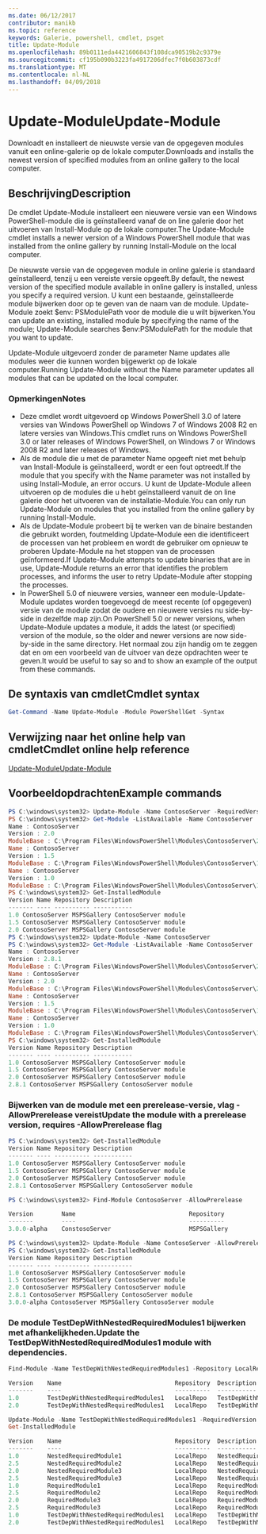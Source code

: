 ```yaml
---
ms.date: 06/12/2017
contributor: manikb
ms.topic: reference
keywords: Galerie, powershell, cmdlet, psget
title: Update-Module
ms.openlocfilehash: 89b0111eda4421606843f108dca90519b2c9379e
ms.sourcegitcommit: cf195b090b3223fa4917206dfec7f0b603873cdf
ms.translationtype: MT
ms.contentlocale: nl-NL
ms.lasthandoff: 04/09/2018
---
```

# <a name="update-module"></a><span data-ttu-id="10b28-103">Update-Module</span><span class="sxs-lookup"><span data-stu-id="10b28-103">Update-Module</span></span>

<span data-ttu-id="10b28-104">Downloadt en installeert de nieuwste versie van de opgegeven modules vanuit een online-galerie op de lokale computer.</span><span class="sxs-lookup"><span data-stu-id="10b28-104">Downloads and installs the newest version of specified modules from an online gallery to the local computer.</span></span>

## <a name="description"></a><span data-ttu-id="10b28-105">Beschrijving</span><span class="sxs-lookup"><span data-stu-id="10b28-105">Description</span></span>

<span data-ttu-id="10b28-106">De cmdlet Update-Module installeert een nieuwere versie van een Windows PowerShell-module die is geïnstalleerd vanaf de on line galerie door het uitvoeren van Install-Module op de lokale computer.</span><span class="sxs-lookup"><span data-stu-id="10b28-106">The Update-Module cmdlet installs a newer version of a Windows PowerShell module that was installed from the online gallery by running Install-Module on the local computer.</span></span>

<span data-ttu-id="10b28-107">De nieuwste versie van de opgegeven module in online galerie is standaard geïnstalleerd, tenzij u een vereiste versie opgeeft.</span><span class="sxs-lookup"><span data-stu-id="10b28-107">By default, the newest version of the specified module available in online gallery is installed, unless you specify a required version.</span></span> <span data-ttu-id="10b28-108">U kunt een bestaande, geïnstalleerde module bijwerken door op te geven van de naam van de module. Update-Module zoekt $env: PSModulePath voor de module die u wilt bijwerken.</span><span class="sxs-lookup"><span data-stu-id="10b28-108">You can update an existing, installed module by specifying the name of the module; Update-Module searches $env:PSModulePath for the module that you want to update.</span></span>

<span data-ttu-id="10b28-109">Update-Module uitgevoerd zonder de parameter Name updates alle modules weer die kunnen worden bijgewerkt op de lokale computer.</span><span class="sxs-lookup"><span data-stu-id="10b28-109">Running Update-Module without the Name parameter updates all modules that can be updated on the local computer.</span></span>

### <a name="notes"></a><span data-ttu-id="10b28-110">Opmerkingen</span><span class="sxs-lookup"><span data-stu-id="10b28-110">Notes</span></span>

- <span data-ttu-id="10b28-111">Deze cmdlet wordt uitgevoerd op Windows PowerShell 3.0 of latere versies van Windows PowerShell op Windows 7 of Windows 2008 R2 en latere versies van Windows.</span><span class="sxs-lookup"><span data-stu-id="10b28-111">This cmdlet runs on Windows PowerShell 3.0 or later releases of Windows PowerShell, on Windows 7 or Windows 2008 R2 and later releases of Windows.</span></span>
- <span data-ttu-id="10b28-112">Als de module die u met de parameter Name opgeeft niet met behulp van Install-Module is geïnstalleerd, wordt er een fout optreedt.</span><span class="sxs-lookup"><span data-stu-id="10b28-112">If the module that you specify with the Name parameter was not installed by using Install-Module, an error occurs.</span></span> <span data-ttu-id="10b28-113">U kunt de Update-Module alleen uitvoeren op de modules die u hebt geïnstalleerd vanuit de on line galerie door het uitvoeren van de installatie-Module.</span><span class="sxs-lookup"><span data-stu-id="10b28-113">You can only run Update-Module on modules that you installed from the online gallery by running Install-Module.</span></span>
- <span data-ttu-id="10b28-114">Als de Update-Module probeert bij te werken van de binaire bestanden die gebruikt worden, foutmelding Update-Module een die identificeert de processen van het probleem en wordt de gebruiker om opnieuw te proberen Update-Module na het stoppen van de processen geïnformeerd.</span><span class="sxs-lookup"><span data-stu-id="10b28-114">If Update-Module attempts to update binaries that are in use, Update-Module returns an error that identifies the problem processes, and informs the user to retry Update-Module after stopping the processes.</span></span>
- <span data-ttu-id="10b28-115">In PowerShell 5.0 of nieuwere versies, wanneer een module-Update-Module updates worden toegevoegd de meest recente (of opgegeven) versie van de module zodat de oudere en nieuwere versies nu side-by-side in dezelfde map zijn.</span><span class="sxs-lookup"><span data-stu-id="10b28-115">On PowerShell 5.0 or newer versions, when Update-Module updates a module, it adds the latest (or specified) version of the module, so the older and newer versions are now side-by-side in the same directory.</span></span> <span data-ttu-id="10b28-116">Het normaal zou zijn handig om te zeggen dat en om een voorbeeld van de uitvoer van deze opdrachten weer te geven.</span><span class="sxs-lookup"><span data-stu-id="10b28-116">It would be useful to say so and to show an example of the output from these commands.</span></span>


## <a name="cmdlet-syntax"></a><span data-ttu-id="10b28-117">De syntaxis van cmdlet</span><span class="sxs-lookup"><span data-stu-id="10b28-117">Cmdlet syntax</span></span>
```powershell
Get-Command -Name Update-Module -Module PowerShellGet -Syntax
```

## <a name="cmdlet-online-help-reference"></a><span data-ttu-id="10b28-118">Verwijzing naar het online help van cmdlet</span><span class="sxs-lookup"><span data-stu-id="10b28-118">Cmdlet online help reference</span></span>

[<span data-ttu-id="10b28-119">Update-Module</span><span class="sxs-lookup"><span data-stu-id="10b28-119">Update-Module</span></span>](http://go.microsoft.com/fwlink/?LinkID=398576)


## <a name="example-commands"></a><span data-ttu-id="10b28-120">Voorbeeldopdrachten</span><span class="sxs-lookup"><span data-stu-id="10b28-120">Example commands</span></span>

```powershell
PS C:\windows\system32> Update-Module -Name ContosoServer -RequiredVersion 1.5
PS C:\windows\system32> Get-Module -ListAvailable -Name ContosoServer | Format-List Name,Version,ModuleBase
Name : ContosoServer
Version : 2.0
ModuleBase : C:\Program Files\WindowsPowerShell\Modules\ContosoServer\2.0
Name : ContosoServer
Version : 1.5
ModuleBase : C:\Program Files\WindowsPowerShell\Modules\ContosoServer\1.5
Name : ContosoServer
Version : 1.0
ModuleBase : C:\Program Files\WindowsPowerShell\Modules\ContosoServer\1.0
PS C:\windows\system32> Get-InstalledModule
Version Name Repository Description
------- ---- ---------- -----------
1.0 ContosoServer MSPSGallery ContosoServer module
1.5 ContosoServer MSPSGallery ContosoServer module
2.0 ContosoServer MSPSGallery ContosoServer module
PS C:\windows\system32> Update-Module -Name ContosoServer
PS C:\windows\system32> Get-Module -ListAvailable -Name ContosoServer | Format-List Name,Version,ModuleBase
Name : ContosoServer
Version : 2.8.1
ModuleBase : C:\Program Files\WindowsPowerShell\Modules\ContosoServer\2.8.1
Name : ContosoServer
Version : 2.0
ModuleBase : C:\Program Files\WindowsPowerShell\Modules\ContosoServer\2.0
Name : ContosoServer
Version : 1.5
ModuleBase : C:\Program Files\WindowsPowerShell\Modules\ContosoServer\1.5
Name : ContosoServer
Version : 1.0
ModuleBase : C:\Program Files\WindowsPowerShell\Modules\ContosoServer\1.0
PS C:\windows\system32> Get-InstalledModule
Version Name Repository Description
------- ---- ---------- -----------
1.0 ContosoServer MSPSGallery ContosoServer module
1.5 ContosoServer MSPSGallery ContosoServer module
2.0 ContosoServer MSPSGallery ContosoServer module
2.8.1 ContosoServer MSPSGallery ContosoServer module
```

### <a name="update-the-module-with-a-prerelease-version-requires--allowprerelease-flag"></a><span data-ttu-id="10b28-121">Bijwerken van de module met een prerelease-versie, vlag - AllowPrerelease vereist</span><span class="sxs-lookup"><span data-stu-id="10b28-121">Update the module with a prerelease version, requires -AllowPrerelease flag</span></span>
```powershell
PS C:\windows\system32> Get-InstalledModule
Version Name Repository Description
------- ---- ---------- -----------
1.0 ContosoServer MSPSGallery ContosoServer module
1.5 ContosoServer MSPSGallery ContosoServer module
2.0 ContosoServer MSPSGallery ContosoServer module
2.8.1 ContosoServer MSPSGallery ContosoServer module

PS C:\windows\system32> Find-Module ContosoServer -AllowPrerelease

Version        Name                                Repository           Description
-------        ----                                ----------           -----------
3.0.0-alpha    ConstosoServer                      MSPSGallery          The PowerShell Contoso Server deployment tools...

PS C:\windows\system32> Update-Module -Name ContosoServer -AllowPrerelease
PS C:\windows\system32> Get-InstalledModule
Version Name Repository Description
------- ---- ---------- -----------
1.0 ContosoServer MSPSGallery ContosoServer module
1.5 ContosoServer MSPSGallery ContosoServer module
2.0 ContosoServer MSPSGallery ContosoServer module
2.8.1 ContosoServer MSPSGallery ContosoServer module
3.0.0-alpha ContosoServer MSPSGallery ContosoServer module

```


### <a name="update-the-testdepwithnestedrequiredmodules1-module-with-dependencies"></a><span data-ttu-id="10b28-122">De module TestDepWithNestedRequiredModules1 bijwerken met afhankelijkheden.</span><span class="sxs-lookup"><span data-stu-id="10b28-122">Update the TestDepWithNestedRequiredModules1 module with dependencies.</span></span>
```powershell
Find-Module -Name TestDepWithNestedRequiredModules1 -Repository LocalRepo -AllVersions

Version    Name                                Repository  Description
-------    ----                                ----------  -----------
1.0        TestDepWithNestedRequiredModules1   LocalRepo   TestDepWithNestedRequiredModules1 module
2.0        TestDepWithNestedRequiredModules1   LocalRepo   TestDepWithNestedRequiredModules1 module

Update-Module -Name TestDepWithNestedRequiredModules1 -RequiredVersion 2.0
Get-InstalledModule

Version    Name                                Repository  Description
-------    ----                                ----------  -----------
1.0        NestedRequiredModule1               LocalRepo   NestedRequiredModule1 module
2.5        NestedRequiredModule2               LocalRepo   NestedRequiredModule2 module
2.0        NestedRequiredModule3               LocalRepo   NestedRequiredModule3 module
2.5        NestedRequiredModule3               LocalRepo   NestedRequiredModule3 module
1.0        RequiredModule1                     LocalRepo   RequiredModule1 module
2.5        RequiredModule2                     LocalRepo   RequiredModule2 module
2.0        RequiredModule3                     LocalRepo   RequiredModule3 module
2.5        RequiredModule3                     LocalRepo   RequiredModule3 module
1.0        TestDepWithNestedRequiredModules1   LocalRepo   TestDepWithNestedRequiredModules1 module
2.0        TestDepWithNestedRequiredModules1   LocalRepo   TestDepWithNestedRequiredModules1 module



```